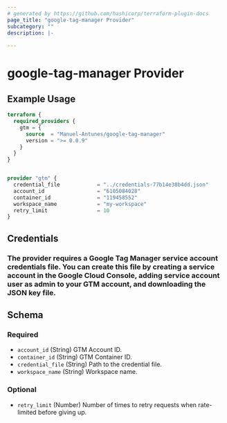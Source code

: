 ```yaml
---
# generated by https://github.com/hashicorp/terraform-plugin-docs
page_title: "google-tag-manager Provider"
subcategory: ""
description: |-
  
---
```


# google-tag-manager Provider



## Example Usage

```terraform
terraform {
  required_providers {
    gtm = {
      source  = "Manuel-Antunes/google-tag-manager"
      version = ">= 0.0.9"
    }
  }
}


provider "gtm" {
  credential_file            = "../credentials-77b14e38b4dd.json"
  account_id                 = "6105084028"
  container_id               = "119458552"
  workspace_name             = "my-workspace"
  retry_limit                = 10
}
```

## Credentials

### The provider requires a Google Tag Manager service account credentials file. You can create this file by creating a service account in the Google Cloud Console, adding service account user as admin to your GTM account, and downloading the JSON key file.

<!-- schema generated by tfplugindocs -->
## Schema

### Required

- `account_id` (String) GTM Account ID.
- `container_id` (String) GTM Container ID.
- `credential_file` (String) Path to the credential file.
- `workspace_name` (String) Workspace name.

### Optional

- `retry_limit` (Number) Number of times to retry requests when rate-limited before giving up.
